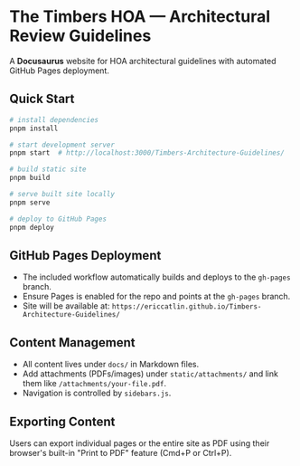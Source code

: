# The Timbers HOA — Architectural Review Guidelines

A **Docusaurus** website for HOA architectural guidelines with automated GitHub Pages deployment.

## Quick Start
```bash
# install dependencies
pnpm install

# start development server
pnpm start  # http://localhost:3000/Timbers-Architecture-Guidelines/

# build static site
pnpm build

# serve built site locally
pnpm serve

# deploy to GitHub Pages
pnpm deploy
```

## GitHub Pages Deployment
- The included workflow automatically builds and deploys to the `gh-pages` branch.  
- Ensure Pages is enabled for the repo and points at the `gh-pages` branch.
- Site will be available at: `https://ericcatlin.github.io/Timbers-Architecture-Guidelines/`

## Content Management
- All content lives under `docs/` in Markdown files.  
- Add attachments (PDFs/images) under `static/attachments/` and link them like `/attachments/your-file.pdf`.
- Navigation is controlled by `sidebars.js`.

## Exporting Content
Users can export individual pages or the entire site as PDF using their browser's built-in "Print to PDF" feature (Cmd+P or Ctrl+P).

